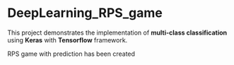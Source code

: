 # DeepLearning_RPS_game

This project demonstrates the implementation of **multi-class classification** using **Keras** with **Tensorflow** framework.

RPS game with prediction has been created
